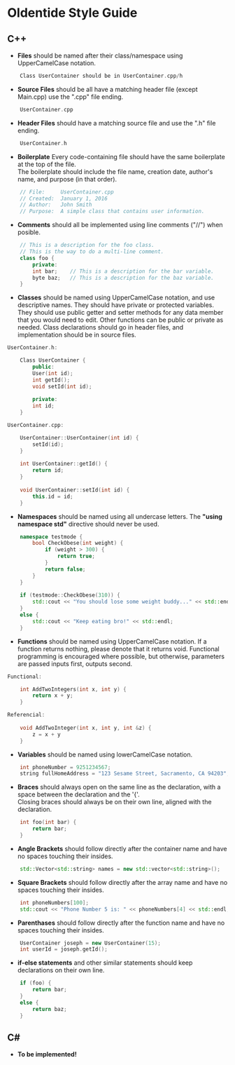 # Oldentide Style Guide

## C++

* **Files** should be named after their class/namespace using UpperCamelCase notation.
```Cpp
    Class UserContainer should be in UserContainer.cpp/h
```
* **Source Files** should be all have a matching header file (except Main.cpp) use the ".cpp" file ending.
```Cpp
    UserContainer.cpp
```
* **Header Files** should have a matching source file and use the ".h" file ending.
```Cpp
    UserContainer.h
```
* **Boilerplate** Every code-containing file should have the same boilerplate at the top of the file.  
  The boilerplate should include the file name, creation date, author's name, and purpose (in that order).
```Cpp
    // File:     UserContainer.cpp
    // Created:  January 1, 2016
    // Author:   John Smith
    // Purpose:  A simple class that contains user information.
```
* **Comments** should all be implemented using line comments ("//") when posible.
```Cpp
    // This is a description for the foo class.
    // This is the way to do a multi-line comment.
    class foo {
        private:
        int bar;    // This is a description for the bar variable.
        byte baz;   // This is a description for the baz variable.
    }
```
* **Classes** should be named using UpperCamelCase notation, and use descriptive names.
  They should have private or protected variables.
  They should use public getter and setter methods for any data member that you would need to edit.
  Other functions can be public or private as needed.
  Class declarations should go in header files, and implementation should be in source files.
```Cpp
UserContainer.h:

    Class UserContainer {
        public:
        User(int id);
        int getId();
        void setId(int id);
        
        private:
        int id;
    }

UserContainer.cpp:

    UserContainer::UserContainer(int id) {
        setId(id);
    }
    
    int UserContainer::getId() {
        return id;
    }
    
    void UserContainer::setId(int id) {
        this.id = id;
    }
```
* **Namespaces** should be named using all undercase letters.  The **"using namespace std"** directive should never be used.
```Cpp
    namespace testmode {
        bool CheckObese(int weight) {
            if (weight > 300) {
                return true;
            }
            return false;
        }
    }
    
    if (testmode::CheckObese(310)) {
        std::cout << "You should lose some weight buddy..." << std::endl;
    }
    else {
        std::cout << "Keep eating bro!" << std::endl;
    }
```
* **Functions** should be named using UpperCamelCase notation.  If a function returns nothing, please denote that it returns void.
  Functional programming is encouraged where possible, but otherwise, parameters are passed inputs first, outputs second.
```Cpp
Functional:

    int AddTwoIntegers(int x, int y) {
        return x + y;
    }

Referencial:
    
    void AddTwoInteger(int x, int y, int &z) {
        z = x + y
    }
```
* **Variables** should be named using lowerCamelCase notation.
```Cpp
    int phoneNumber = 9251234567;
    string fullHomeAddress = "123 Sesame Street, Sacramento, CA 94203";
```
* **Braces** should always open on the same line as the declaration, with a space between the declaration and the '{'.  
  Closing braces should always be on their own line, aligned with the declaration.
```Cpp
    int foo(int bar) {
        return bar;
    }
```
* **Angle Brackets** should follow directly after the container name and have no spaces touching their insides.
```Cpp
    std::Vector<std::string> names = new std::vector<std::string>();
```
* **Square Brackets** should follow directly after the array name and have no spaces touching their insides.
```Cpp
    int phoneNumbers[100];
    std::cout << "Phone Number 5 is: " << phoneNumbers[4] << std::endl;
```
* **Parenthases** should follow directly after the function name and have no spaces touching their insides.
```Cpp
    UserContainer joseph = new UserContainer(15);
    int userId = joseph.getId();
```
* **if-else statements** and other similar statements should keep declarations on their own line.
```Cpp
    if (foo) {
        return bar;
    }
    else {
        return baz;
    }
```

## C# 

* **To be implemented!**
